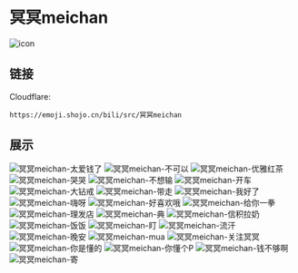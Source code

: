 # 冥冥meichan
![icon](https://emoji.shojo.cn/bili/src/冥冥meichan/icon.png)
## 链接
Cloudflare:
```
https://emoji.shojo.cn/bili/src/冥冥meichan
```
## 展示
![冥冥meichan-太爱钱了](https://emoji.shojo.cn/bili/src/冥冥meichan/冥冥meichan-太爱钱了.png)
![冥冥meichan-不可以](https://emoji.shojo.cn/bili/src/冥冥meichan/冥冥meichan-不可以.png)
![冥冥meichan-优雅红茶](https://emoji.shojo.cn/bili/src/冥冥meichan/冥冥meichan-优雅红茶.png)
![冥冥meichan-哭哭](https://emoji.shojo.cn/bili/src/冥冥meichan/冥冥meichan-哭哭.png)
![冥冥meichan-不想输](https://emoji.shojo.cn/bili/src/冥冥meichan/冥冥meichan-不想输.png)
![冥冥meichan-开车](https://emoji.shojo.cn/bili/src/冥冥meichan/冥冥meichan-开车.png)
![冥冥meichan-大钻戒](https://emoji.shojo.cn/bili/src/冥冥meichan/冥冥meichan-大钻戒.png)
![冥冥meichan-带走](https://emoji.shojo.cn/bili/src/冥冥meichan/冥冥meichan-带走.png)
![冥冥meichan-我好了](https://emoji.shojo.cn/bili/src/冥冥meichan/冥冥meichan-我好了.png)
![冥冥meichan-嗨呀](https://emoji.shojo.cn/bili/src/冥冥meichan/冥冥meichan-嗨呀.png)
![冥冥meichan-好喜欢哦](https://emoji.shojo.cn/bili/src/冥冥meichan/冥冥meichan-好喜欢哦.png)
![冥冥meichan-给你一拳](https://emoji.shojo.cn/bili/src/冥冥meichan/冥冥meichan-给你一拳.png)
![冥冥meichan-理发店](https://emoji.shojo.cn/bili/src/冥冥meichan/冥冥meichan-理发店.png)
![冥冥meichan-典](https://emoji.shojo.cn/bili/src/冥冥meichan/冥冥meichan-典.png)
![冥冥meichan-信积拉奶](https://emoji.shojo.cn/bili/src/冥冥meichan/冥冥meichan-信积拉奶.png)
![冥冥meichan-饭饭](https://emoji.shojo.cn/bili/src/冥冥meichan/冥冥meichan-饭饭.png)
![冥冥meichan-盯](https://emoji.shojo.cn/bili/src/冥冥meichan/冥冥meichan-盯.png)
![冥冥meichan-流汗](https://emoji.shojo.cn/bili/src/冥冥meichan/冥冥meichan-流汗.png)
![冥冥meichan-晚安](https://emoji.shojo.cn/bili/src/冥冥meichan/冥冥meichan-晚安.png)
![冥冥meichan-mua](https://emoji.shojo.cn/bili/src/冥冥meichan/冥冥meichan-mua.png)
![冥冥meichan-关注冥冥](https://emoji.shojo.cn/bili/src/冥冥meichan/冥冥meichan-关注冥冥.png)
![冥冥meichan-你是懂的](https://emoji.shojo.cn/bili/src/冥冥meichan/冥冥meichan-你是懂的.png)
![冥冥meichan-你懂个P](https://emoji.shojo.cn/bili/src/冥冥meichan/冥冥meichan-你懂个P.png)
![冥冥meichan-钱不够啊](https://emoji.shojo.cn/bili/src/冥冥meichan/冥冥meichan-钱不够啊.png)
![冥冥meichan-寄](https://emoji.shojo.cn/bili/src/冥冥meichan/冥冥meichan-寄.png)
